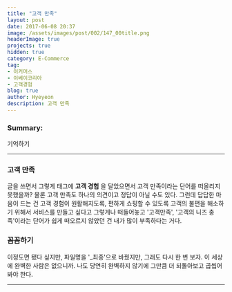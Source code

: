 ```yaml
---
title: "고객 만족"
layout: post
date: 2017-06-08 20:37
image: /assets/images/post/002/147_00title.png
headerImage: true
projects: true
hidden: true
category: E-Commerce
tag:
- 이커머스
- 이베이코리아
- 고객경험
blog: true
author: Hyeyeon
description: 고객 만족
---
```


### Summary:

기억하기

---


### 고객 만족

글을 쓰면서 그렇게 태그에 **고객 경험** 을 달았으면서 고객 만족이라는 단어를 떠올리지 못했을까? 물론 고객 만족도 하나의 의견이고 정답이 아닐 수도 있다. 그런데 답답한 마음이 드는 건 고객 경험이 원활해지도록, 편하게 쇼핑할 수 있도록 고객의 불편을 해소하기 위해서 서비스를 만들고 싶다고 그렇게나 떠들어놓고 '고객만족', '고객의 니즈 충족'이라는 단어가 쉽게 떠오르지 않았던 건 내가 많이 부족하다는 거다.

### 꼼꼼하기

이정도면 됐다 싶지만, 파일명을 '\_최종'으로 바꿨지만, 그래도 다시 한 번 보자. 이 세상에 완벽한 사람은 없으니까. 나도 당연히 완벽하지 않기에 그만큼 더 되돌아보고 곱씹어봐야 한다.

---
